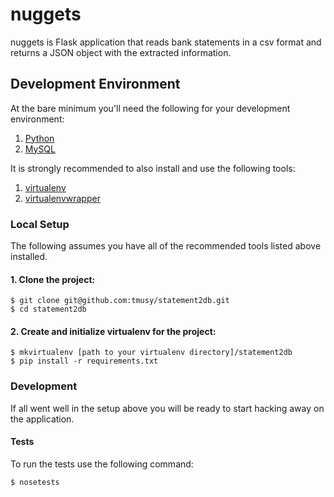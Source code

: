 # nuggets

nuggets is Flask application that reads bank statements in a csv format and returns
a JSON object with the extracted information.

## Development Environment

At the bare minimum you'll need the following for your development environment:

1. [Python](http://www.python.org/)
2. [MySQL](http://www.mysql.com/)

It is strongly recommended to also install and use the following tools:

1. [virtualenv](https://python-guide.readthedocs.org/en/latest/dev/virtualenvs/#virtualenv)
2. [virtualenvwrapper](https://python-guide.readthedocs.org/en/latest/dev/virtualenvs/#virtualenvwrapper)

### Local Setup

The following assumes you have all of the recommended tools listed above installed.

#### 1. Clone the project:

    $ git clone git@github.com:tmusy/statement2db.git
    $ cd statement2db

#### 2. Create and initialize virtualenv for the project:

    $ mkvirtualenv [path to your virtualenv directory]/statement2db
    $ pip install -r requirements.txt

### Development

If all went well in the setup above you will be ready to start hacking away on
the application.

#### Tests

To run the tests use the following command:

    $ nosetests
